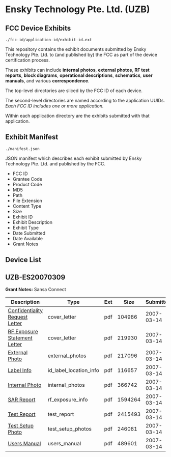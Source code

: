# Ensky Technology Pte. Ltd. (UZB)
## FCC Device Exhibits

```
./fcc-id/application-id/exhibit-id.ext
```

This repository contains the exhibit documents submitted by Ensky Technology Pte. Ltd. to (and published by) the FCC as part of the device certification process.

These exhibits can include **internal photos**, **external photos**, **RF test reports**, **block diagrams**, **operational descriptions**, **schematics**, **user manuals**, and various **correspondence**.

The top-level directories are sliced by the FCC ID of each device.

The second-level directories are named according to the application UUIDs. *Each FCC ID includes one or more application.*

Within each application directory are the exhibits submitted with that application. 

## Exhibit Manifest

```
./manifest.json
```

JSON manifest which describes each exhibit submitted by Ensky Technology Pte. Ltd. and published by the FCC.

- FCC ID
- Grantee Code
- Product Code
- MD5
- Path
- File Extension
- Content Type
- Size
- Exhibit ID
- Exhibit Description
- Exhibit Type
- Date Submitted
- Date Available
- Grant Notes

## Device List
## UZB-ES20070309
**Grant Notes:** Sansa Connect

| Description | Type | Ext | Size | Submitted | Available |
| ----------- | ---- | --- | ---- | --------- | --------- |
| [Confidentiality Request Letter](UZB-ES20070309/1fa0b2f1c43552fe6fd367428c131877/767794.pdf) | cover_letter | pdf | 104986 | 2007-03-14 | 2007-03-14 |
| [RF Exposure Statement Letter](UZB-ES20070309/1fa0b2f1c43552fe6fd367428c131877/767800.pdf) | cover_letter | pdf | 219930 | 2007-03-14 | 2007-03-14 |
| [External Photo](UZB-ES20070309/1fa0b2f1c43552fe6fd367428c131877/767795.pdf) | external_photos | pdf | 217096 | 2007-03-14 | 2007-03-14 |
| [Label Info](UZB-ES20070309/1fa0b2f1c43552fe6fd367428c131877/767797.pdf) | id_label_location_info | pdf | 116657 | 2007-03-14 | 2007-03-14 |
| [Internal Photo](UZB-ES20070309/1fa0b2f1c43552fe6fd367428c131877/767796.pdf) | internal_photos | pdf | 366742 | 2007-03-14 | 2007-03-14 |
| [SAR Report](UZB-ES20070309/1fa0b2f1c43552fe6fd367428c131877/767801.pdf) | rf_exposure_info | pdf | 1594264 | 2007-03-14 | 2007-03-14 |
| [Test Report](UZB-ES20070309/1fa0b2f1c43552fe6fd367428c131877/767803.pdf) | test_report | pdf | 2415493 | 2007-03-14 | 2007-03-14 |
| [Test Setup Photo](UZB-ES20070309/1fa0b2f1c43552fe6fd367428c131877/767804.pdf) | test_setup_photos | pdf | 246081 | 2007-03-14 | 2007-03-14 |
| [Users Manual](UZB-ES20070309/1fa0b2f1c43552fe6fd367428c131877/767798.pdf) | users_manual | pdf | 489601 | 2007-03-14 | 2007-03-14 |
